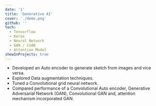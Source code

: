 ```yaml
---
date: '1'
title: 'Generative AI'
cover: './demo.png'
github: ''
tech:
  - Tensorflow
  - Keras
  - Neural Network
  - GAN / CGAN
  - Attention Model
showInProjects: true
---
```


- Developed an Auto encoder to generate sketch from images and vice versa.
- Explored Data augmentation techniques.
- Tuned a Convolutional grid neural network.
- Compared performance of a Convolutional Auto encoder, Generative Adversarial Network (GAN), Convolutional GAN and, attention mechanism incorporated GAN.
